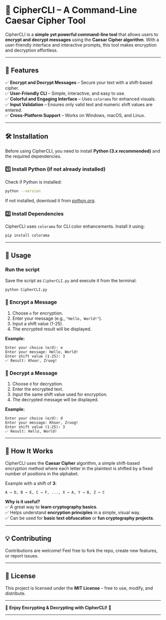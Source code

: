 # 🔐 CipherCLI – A Command-Line Caesar Cipher Tool  

CipherCLI is a **simple yet powerful command-line tool** that allows users to **encrypt and decrypt messages** using the **Caesar Cipher algorithm**. With a user-friendly interface and interactive prompts, this tool makes encryption and decryption effortless.  

---

## 📌 Features  
✅ **Encrypt and Decrypt Messages** – Secure your text with a shift-based cipher.  
✅ **User-Friendly CLI** – Simple, interactive, and easy to use.  
✅ **Colorful and Engaging Interface** – Uses `colorama` for enhanced visuals.  
✅ **Input Validation** – Ensures only valid text and numeric shift values are entered.  
✅ **Cross-Platform Support** – Works on Windows, macOS, and Linux.  

---

## 🛠️ Installation  
Before using CipherCLI, you need to install **Python (3.x recommended)** and the required dependencies.  

### **1️⃣ Install Python (if not already installed)**  
Check if Python is installed:  
```sh
python --version
```
If not installed, download it from [python.org](https://www.python.org/downloads/).  

### **2️⃣ Install Dependencies**  
CipherCLI uses `colorama` for CLI color enhancements. Install it using:  
```sh
pip install colorama
```

---

## 🚀 Usage  

### **Run the script**  
Save the script as `CipherCLI.py` and execute it from the terminal:  
```sh
python CipherCLI.py
```

### **🔹 Encrypt a Message**  
1. Choose `e` for encryption.  
2. Enter your message (e.g., `"Hello, World!"`).  
3. Input a shift value (1-25).  
4. The encrypted result will be displayed.  

**Example:**  
```
Enter your choice (e/d): e
Enter your message: Hello, World!
Enter shift value (1-25): 3
✅ Result: Khoor, Zruog!
```

### **🔹 Decrypt a Message**  
1. Choose `d` for decryption.  
2. Enter the encrypted text.  
3. Input the same shift value used for encryption.  
4. The decrypted message will be displayed.  

**Example:**  
```
Enter your choice (e/d): d
Enter your message: Khoor, Zruog!
Enter shift value (1-25): 3
✅ Result: Hello, World!
```

---

## 📌 How It Works  
CipherCLI uses the **Caesar Cipher** algorithm, a simple shift-based encryption method where each letter in the plaintext is shifted by a fixed number of positions in the alphabet.  

Example with a shift of **3**:  
```
A → D, B → E, C → F, ..., X → A, Y → B, Z → C
```

**Why is it useful?**  
✅ A great way to **learn cryptography basics**.  
✅ Helps understand **encryption principles** in a simple, visual way.  
✅ Can be used for **basic text obfuscation** or **fun cryptography projects**.  

---

## 💡 Contributing  
Contributions are welcome! Feel free to fork the repo, create new features, or report issues.  

---

## 📜 License  
This project is licensed under the **MIT License** – free to use, modify, and distribute.  

---

🎉 **Enjoy Encrypting & Decrypting with CipherCLI!** 🚀  

--- 

